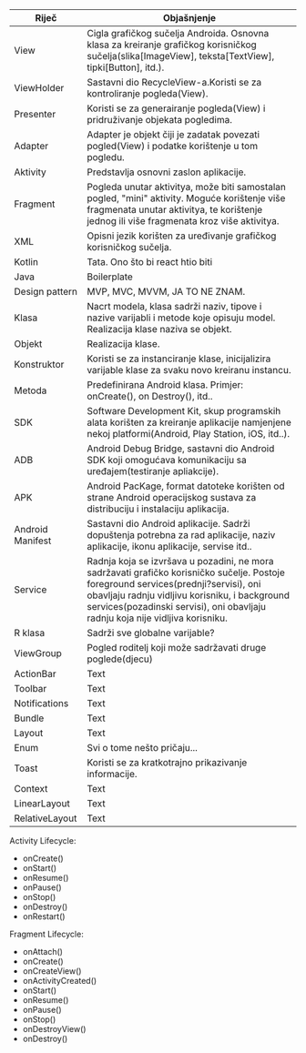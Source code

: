 

| Riječ | Objašnjenje |
| ------ | ------ |
| View | Cigla grafičkog sučelja Androida. Osnovna klasa za kreiranje grafičkog korisničkog sučelja(slika[ImageView], teksta[TextView], tipki[Button], itd.). |
| ViewHolder | Sastavni dio RecycleView-a.Koristi se za kontroliranje pogleda(View). |
| Presenter | Koristi se za generairanje pogleda(View) i pridruživanje objekata pogledima. |
| Adapter | Adapter je objekt čiji je zadatak povezati pogled(View) i podatke korištenje u tom pogledu. |
| Aktivity | Predstavlja osnovni zaslon aplikacije. |
| Fragment | Pogleda unutar aktivitya, može biti samostalan pogled, "mini" aktivity. Moguće korištenje više fragmenata unutar aktivitya, te korištenje jednog ili više fragmenata kroz više aktivitya. |
| XML | Opisni jezik korišten za uređivanje grafičkog korisničkog sučelja. |
| Kotlin | Tata. Ono što bi react htio biti |
| Java | Boilerplate |
| Design pattern | MVP, MVC, MVVM, JA TO NE ZNAM. |
| Klasa | Nacrt modela, klasa sadrži naziv, tipove i nazive varijabli i metode koje opisuju model. Realizacija klase naziva se objekt. |
| Objekt | Realizacija klase.   |
| Konstruktor | Koristi se za instanciranje klase, inicijalizira varijable klase za svaku novo kreiranu instancu. |
| Metoda | Predefinirana Android klasa. Primjer: onCreate(), on Destroy(), itd..  |
| SDK | Software Development Kit, skup programskih alata korišten za kreiranje aplikacije namjenjene nekoj platformi(Android, Play Station, iOS, itd..).  |
| ADB | Android Debug Bridge, sastavni dio Android SDK koji omogućava komunikaciju sa uređajem(testiranje apliakcije). |
| APK | Android PacKage,  format datoteke korišten od strane Android operacijskog sustava za distribuciju i instalaciju aplikacija. |
| Android Manifest | Sastavni dio Android aplikacije. Sadrži dopuštenja potrebna za rad aplikacije, naziv aplikacije, ikonu aplikacije, servise itd..  |
| Service | Radnja koja se izvršava u pozadini, ne mora sadržavati grafičko korisničko sučelje. Postoje foreground services(prednji?servisi), oni obavljaju radnju vidljivu korisniku, i background services(pozadinski servisi), oni obavljaju radnju koja nije vidljiva korisniku. |
| R klasa | Sadrži sve globalne varijable? |
| ViewGroup | Pogled roditelj koji može sadržavati druge poglede(djecu) |
| ActionBar | Text |
| Toolbar | Text |
| Notifications | Text |
| Bundle | Text |
| Layout | Text |
| Enum | Svi o tome nešto pričaju... |
| Toast | Koristi se za kratkotrajno prikazivanje informacije.|
| Context | Text |
| LinearLayout | Text |
| RelativeLayout | Text |





Activity Lifecycle:

- onCreate()
- onStart()
- onResume()
- onPause()
- onStop()
- onDestroy()
- onRestart()

Fragment Lifecycle:

- onAttach()
- onCreate()
- onCreateView()
- onActivityCreated()
- onStart()
- onResume()
- onPause()
- onStop()
- onDestroyView()
- onDestroy()
